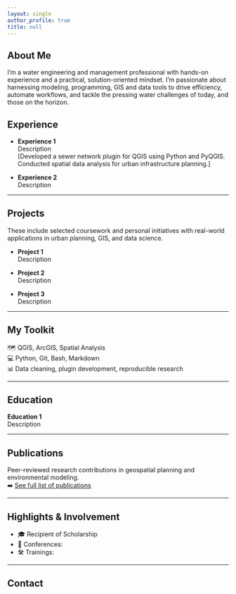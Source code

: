 ```yaml
---
layout: single
author_profile: true
title: null
---
```


## About Me

I’m a water engineering and management professional with hands-on experience and a practical, solution-oriented mindset. I’m passionate about harnessing modeling, programming, GIS and data tools to drive efficiency, automate workflows, and tackle the pressing water challenges of today, and those on the horizon.


## Experience

- **Experience 1**  
  Description  
  [Developed a sewer network plugin for QGIS using Python and PyQGIS. Conducted spatial data analysis for urban infrastructure planning.]

- **Experience 2**  
  Description  

---

## Projects

These include selected coursework and personal initiatives with real-world applications in urban planning, GIS, and data science.

- **Project 1**  
  Description  

- **Project 2**  
  Description  

- **Project 3**  
  Description  

---

## My Toolkit

🗺️ QGIS, ArcGIS, Spatial Analysis  
💻 Python, Git, Bash, Markdown  
📊 Data cleaning, plugin development, reproducible research

---

## Education

**Education 1**  
Description  

---

## Publications

Peer-reviewed research contributions in geospatial planning and environmental modeling.  
➡️ [See full list of publications](/publications)

---

## Highlights & Involvement

- 🎓 Recipient of Scholarship  
- 🎤 Conferences:   
- 🛠️ Trainings:   

---

## Contact


